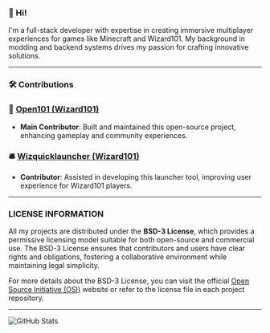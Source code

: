 ### 👋 Hi!  
I'm a full-stack developer with expertise in creating immersive multiplayer experiences for games like Minecraft and Wizard101.
My background in modding and backend systems drives my passion for crafting innovative solutions.

---

### 🛠️ Contributions 

### 🧙 [Open101 (Wizard101)](https://github.com/cybellereaper/open101)
- **Main Contributor**: Built and maintained this open-source project, enhancing gameplay and community experiences.

### 🛎️ [Wizquicklauncher (Wizard101)](https://github.com/cybellereaper/wizquicklauncher)
- **Contributor**: Assisted in developing this launcher tool, improving user experience for Wizard101 players.

---

### LICENSE INFORMATION

All my projects are distributed under the **BSD-3 License**, which provides a permissive licensing model suitable for both open-source and commercial use. The BSD-3 License ensures that contributors and users have clear rights and obligations, fostering a collaborative environment while maintaining legal simplicity.

For more details about the BSD-3 License, you can visit the official [Open Source Initiative (OSI)](https://opensource.org/licenses/BSD-3-Clause) website or refer to the license file in each project repository.

---

![GitHub Stats](https://github-readme-stats.vercel.app/api?username=cybellereaper&hide=contribs,issues,prs&show_icons=true&hide_title=true&hide_rank=true&hide_border=true&bg_color=000000&icon_color=94a3b8&text_color=cyan&include_all_commits=true&disable_animations=true)


